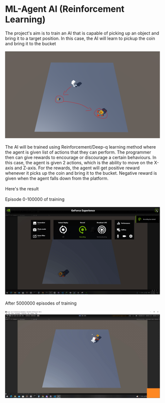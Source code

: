 # ML-Agent AI (Reinforcement Learning)
The project's aim is to train an AI that is capable of picking up an object and 
bring it to a target position. In this case, the AI will learn to pickup the coin and bring it to the bucket
<br/><br/>
![mlAgent1](https://raw.githubusercontent.com/anasali47/portfolio/main/MLAgentAI/Images/mlagent1.PNG)
<br/><br/>
The AI will be trained using Reinforcement/Deep-q learning method where the agent is given list of actions that they can perform. The programmer then can give rewards to encourage or discourage a certain behaviours. In this case, the agent is given 2 actions, which is the ability to move on the X-axis and Z-axis. For the rewards, the agent will get positive reward whenever it picks up the coin and bring it to the bucket. Negative reward is given when the agent falls down from the platform.
<br/><br/>
Here's the result
<br/><br/>
Episode 0-100000 of training
<br/><br/>
![mlAgent2](https://raw.githubusercontent.com/anasali47/portfolio/main/MLAgentAI/Images/MLagentE0.gif)
<br/><br/>
After 5000000 episodes of training
<br/><br/>
![mlAgent3](https://raw.githubusercontent.com/anasali47/portfolio/main/MLAgentAI/Images/MLAgentTrained.gif)
